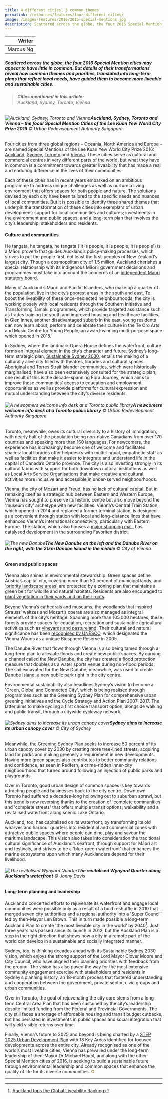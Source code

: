 ```yaml
---
title: 4 different cities, 3 common themes
permalink: /resources/features/four-different-cities/
image: /images/features/2016/2016-special-mentions.jpg
description: Scattered across the globe, the four 2016 Special Mention cities may appear to have little in common. But details of their transformations reveal how common themes and priorities, translated into long-term plans that reflect local needs, have guided them to become more liveable and sustainable cities.
---
```


| Writer |
|---:|
| Marcus Ng |

##### Scattered across the globe, the four 2016 Special Mention cities may appear to have little in common. But details of their transformations reveal how common themes and priorities, translated into long-term plans that reflect local needs, have guided them to become more liveable and sustainable cities.

> ###### **Cities mentioned in this article:** <br> Auckland, Sydney, Toronto, Vienna

###### ![Auckland, Sydney, Toronto and Vienna](/images/features/2016/2016-special-mentions.jpg/)**Auckland, Sydney, Toronto and Vienna – the foour Special Mention Cities of the Lee Kuan Yew World City Prize 2016** © Urban Redevelopment Authority Singapore

Four cities from three global regions – Oceania, North America and Europe – are named Special Mentions of the Lee Kuan Yew World City Prize 2016: [Auckland](/auckland/), [Sydney](/sydney/), [Toronto](/toronto/) and [Vienna](/vienna/). These cities serve as cultural and commercial centres in very different parts of the world, but what they have in common is a commitment towards greater liveability that has made a real and enduring difference in the lives of their communities.

Each of these cities has in recent years embarked on an ambitious programme to address unique challenges as well as nurture a living environment that offers spaces for both people and nature. The solutions devised by each city have been tailored to the specific needs and nuances of local communities. But it is possible to identify three shared themes that underpin the transformation of these cities into exemplars of urban development: support for local communities and cultures; investments in the environment and public spaces; and a long-term plan that involves the city’s leadership, stakeholders and residents.

#### **Culture and communities**

He tangata, he tangata, he tangata ('It is people, it is people, it is people') is a Māori proverb that guides Auckland’s policy-making processes, which strives to put the people first, not least the first-peoples of New Zealand’s largest city. Though a cosmopolitan city of 1.5 million, Auckland cherishes a special relationship with its indigenous Māori; government decisions and programmes must take into account the concerns of an [independent Māori statutory board](http://www.aucklandcouncil.govt.nz/EN/AboutCouncil/representativesbodies/Maori_relations/Pages/independentmaoristatutoryboard.aspx).

Many of Auckland’s Māori and Pacific Islanders, who make up a quarter of the population, live in the city’s [poorest areas in the south and east](http://www.nzherald.co.nz/nz/news/article.cfm?c_id=1&objectid=10754854). To boost the liveability of these once-neglected neighbourhoods, the city is working closely with local residents through the Southern Initiative and Transforming Tamaki programmes, which provide targeted assistance such as trades training for youth and improved housing and healthcare facilities. In Glen Innes, another disadvantaged suburb in the east, young residents can now learn about, perform and celebrate their culture in the Te Oro Arts and Music Centre for Young People, an award-winning multi-purpose space which opened in 2015.

In Sydney, where the landmark Opera House defines the waterfront, culture forms an integral element in the city’s character and future. Sydney’s long-term strategic plan, [Sustainable Sydney 2030](https://www.cityofsydney.nsw.gov.au/sustainable-sydney-2030), entails the making of a culturally alive city filled with theatres, libraries and cultural spaces. Aboriginal and Torres Strait Islander communities, which were historically marginalised, have also been extensively consulted for the strategic plan; one result of this is the decade-spanning Eora Journey, which aims to improve these communities’ access to education and employment opportunities as well as provide platforms for cultural expression and mutual understanding between the city’s diverse residents.

###### ![A newcomers welcome info desk at a Toronto public library](/images/features/2016/toronto-newcomers.jpg/)**A newcomers welcome info desk at a Toronto public library** © Urban Redevelopment Authority Singapore

Toronto, meanwhile, owes its cultural diversity to a history of immigration, with nearly half of the population being non-native Canadians from over 170 countries and speaking more than 160 languages. For newcomers, the experience has increasingly become one of welcome and facilitated spaces: local libraries offer helpdesks with multi-lingual, empathetic staff as well as facilities that make it easier to integrate and understand life in the capital of Canada’s Ontario province. The city is also investing strongly in its cultural fabric with support for both downtown cultural institutions as well as [Local Arts Service Organisations](http://www1.toronto.ca/wps/portal/contentonly?vgnextoid=cccefd2cbcac1510VgnVCM10000071d60f89RCRD&vgnextchannel=412a2271635af310VgnVCM10000071d60f89RCRD) that make creative and cultural activities more inclusive and accessible in under-served neighbourhoods.

Vienna, the city of Mozart and Freud, has no lack of cultural capital. But in remaking itself as a strategic hub between Eastern and Western Europe, Vienna has sought to preserve its historic centre but also move beyond the 'museum city' archetype with new facilities. Vienna’s Central Train Station, which opened in 2014 and replaced a former terminal station, is designed as a convenient through station with local and long-distance lines that have enhanced Vienna’s international connectivity, particularly with Eastern Europe. The station, which also houses a [major shopping mall](http://hauptbahnhofcity.wien/en/), has catalysed development in the surrounding Favoriten district.

###### ![The new Danube](/images/features/2016/vienna-new-danube.jpg/)**The New Danube on the left and the Danube River on the right, with the 21km Danube Island in the middle** © City of Vienna

#### **Green and public spaces**

Vienna also shines in environmental stewardship. Green spaces define Austria’s capital city, covering more than 50 percent of municipal lands, and ['priority landscape areas'](https://www.wien.gv.at/english/environment/protection/reports/pdf/green-04.pdf) are protected by a zoning plan that maintains a green belt for wildlife and natural habitats. Residents are also encouraged to [plant vegetation in their yards and on their roofs](https://www.wien.gv.at/english/environment/protection/reports/pdf/green-04.pdf).

Beyond Vienna’s cathedrals and museums, the woodlands that inspired Strauss’ waltzes and Mozart’s operas are also managed as integral elements of the city’s heritage. Spanning more than 105,000 hectares, these forests provide spaces for education, recreation and sustainable agricultural activities such as [vineyards and pastureland](http://www.bpww.at/en/biosphaerenpark/biosphaerenpark-wienerwald-facts/). Their cultural and natural significance has been [recognised by UNESCO](http://www.unesco.org/new/en/natural-sciences/environment/ecological-sciences/biosphere-reserves/europe-north-america/austria/wienerwald), which designated the Vienna Woods as a unique Biosphere Reserve in 2005.

The Danube River that flows through Vienna is also being tamed through a long-term plan to alleviate floods and create new public spaces. By carving a channel called the New Danube, the city has created a flood protection measure that doubles as a water sports venue during non-flood periods. The soil excavated for the New Danube, meanwhile, was used to create Danube Island, a new public park right in the city centre.

Environmental sustainability also headlines Sydney’s vision to become a 'Green, Global and Connected City', which is being realised through programmes such as the Greening Sydney Plan for comprehensive urban greening initiatives and the Cycle Strategy and Action Plan 2007–2017. The latter aims to make cycling a first choice transport option, alongside walking and public transit, through a citywide cycleway network.

###### ![Sydney aims to increase its urban canopy cover](/images/features/2016/sydney-tree.jpg/)**Sydney aims to increase its urban canopy cover** © City of Sydney

Meanwhile, the Greening Sydney Plan seeks to increase 50 percent of its urban canopy cover by 2030 by creating more tree-lined streets, acquiring land for parks and making greenery a requirement in new developments. Having more green spaces also contributes to better community relations and confidence, as seen in Redfern, a crime-ridden inner-city neighbourhood that turned around following an injection of public parks and playgrounds.

Over in Toronto, good urban design of common spaces is key towards attracting people and businesses back to the city centre. Downtown Toronto had suffered a decades-long hollowing out to suburban sprawl, but this trend is now reversing thanks to the creation of 'complete communities' and 'complete streets' that offers multiple transit options, walkability and a revitalised waterfront along scenic Lake Ontario.

Auckland, too, has capitalised on its waterfront, by transforming its old wharves and harbour quarters into residential and commercial zones with attractive public spaces where people can dine, play and savour the maritime landscape. This vision also takes into consideration the traditional cultural significance of Auckland’s seafront, through support for Māori art and festivals, and strives to be a 'blue-green waterfront' that enhances the marine ecosystems upon which many Aucklanders depend for their livelihood.

###### ![The revitalised Wynyard Quarter](/images/features/2016/wynyard-quarter2.jpg/)**The revitalised Wynyard Quarter along Auckland’s waterfront** © Jonny Davis

#### **Long-term planning and leadership**

Auckland’s concerted efforts to rejuvenate its waterfront and engage local communities were possible only as a result of a bold reshuffle in 2010 that merged seven city authorities and a regional authority into a 'Super Council' led by then-Mayor Len Brown. This in turn made possible a long-term Auckland Plan to create 'the most liveable city in the world' by 2040[^1]. Just three years has passed since its launch in 2012, but the Auckland Plan is a step in the right direction that shows how a city in a remote part of the world can develop in a sustainable and socially integrated manner.

Sydney, too, is thinking decades ahead with its Sustainable Sydney 2030 vision, which enjoys the strong support of the Lord Mayor Clover Moore and City Council, who have aligned their planning priorities with feedback from the ground. The vision has also paved the way for the most extensive community engagement exercise with stakeholders and residents in Sydney’s planning history, an 18-month process that fostered understanding and cooperation between the government, private sector, civic groups and urban communities.

Over in Toronto, the goal of rejuvenating the city core stems from a long-term Central Area Plan that has been sustained by the city’s leadership despite limited funding from the Federal and Provincial Governments. The city still faces a shortage of affordable housing and transit budget cutbacks, but has persisted in investments in public spaces and social integration that will yield visible returns over time.

Finally, Vienna’s future to 2025 and beyond is being charted by a [STEP 2025 Urban Development Plan](https://www.wien.gv.at/stadtentwicklung/studien/pdf/b008379b.pdf) with 13 Key Areas identified for focused developments across the entire city. Already recognised as one of the world’s most liveable cities, Vienna has prevailed under the long-term leadership of then-Mayor Dr Michael Häupl, and along with the other Special Mention cities of 2016, is seeking to build a sustainable future through environmental leadership and common spaces that enhance the quality of life for its diverse communities. **<font color="#967942">O</font>** 

---

[^1]: [Auckland tops the Global Liveability Ranking](https://www.eiu.com/n/auckland-tops-the-global-liveability-ranking/)
